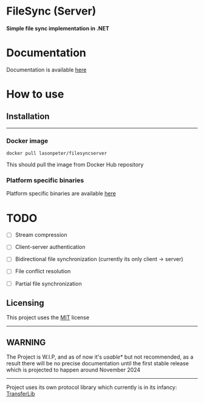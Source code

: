 # FileSync (Server)
#### Simple file sync implementation in .NET 

# Documentation
Documentation is available [here](https://lasonpeter.github.io/FileSyncServer/)
# How to use

## Installation

---

### Docker image
    docker pull lasonpeter/filesyncserver
This should pull the image from Docker Hub repository
### Platform specific binaries
Platform specific binaries are available [here](https://github.com/lasonpeter/FileSyncServer/releases)

# TODO

- [ ] Stream compression
- [ ] Client-server authentication
- [ ] Bidirectional file synchronization (currently its only client -> server)
- [ ] File conflict resolution
- [ ] Partial file synchronization


## Licensing
This project uses the [MIT](https://opensource.org/license/MIT) license

---

## WARNING
The Project is W.I.P, and as of now it's *usable** but not recommended,
as a result there will be no precise documentation until the first stable release
which is projected to happen around November 2024

---
Project uses its own protocol library which currently is in its infancy: [TransferLib](https://github.com/lasonpeter/TransferLib)
